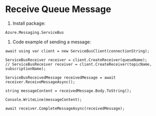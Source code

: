 # Receive Queue Message

1. Install package:

~~~
Azure.Messaging.ServiceBus
~~~

1. Code example of sending a message:

~~~ CSharp
await using var client = new ServiceBusClient(connectionString);

ServiceBusReceiver receiver = client.CreateReceiver(queueName);
// ServiceBusReceiver receiver = client.CreateReceiver(topicName, subscriptionName);

ServiceBusReceivedMessage receivedMessage = await receiver.ReceiveMessageAsync();

string messageContent = receivedMessage.Body.ToString();

Console.WriteLine(messageContent);

await receiver.CompleteMessageAsync(receivedMessage);
~~~
